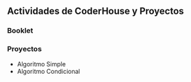 ## Actividades de CoderHouse y Proyectos
### Booklet
### Proyectos
- Algoritmo Simple
- Algoritmo Condicional